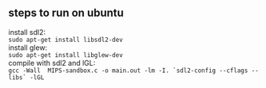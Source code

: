 ## steps to run on ubuntu  
install sdl2:  
```sudo apt-get install libsdl2-dev```  
install glew:  
```sudo apt-get install libglew-dev```  
compile with sdl2 and lGL:  
```gcc -Wall  MIPS-sandbox.c -o main.out -lm -I. `sdl2-config --cflags --libs` -lGL```
